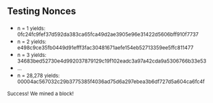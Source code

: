 ## Testing Nonces
<ul>
	<li class="fragment"><small>n = 1 yields:<br> 0fc24fc9fef37d592da383ca65fca49d2ae3905e96e31422d5606bff910f7737</small></li>
	<li class="fragment"><small>n = 2 yields:<br> e498c9ce35fb0449d91efff3fac30481671aefe154eb52713359ee5ffc811477</small></li>
	<li class="fragment"><small>n = 3 yields:<br> 34683bed52730e4d992037879129c19f102eadc3a97a42cda9a5306766b33e53</small></li>
	<li class="fragment"><small>...</small></li>
	<li class="fragment"><small>n = 28,278 yields:<br> <span class="fragment highlight-green">0000</span>4ac567032c29b3775385f4036ad75d6a297ebea3b6df727d5a604ca6fc4f</small></li>
</ul>

<small class="fragment">Success! We mined a block!</small>

